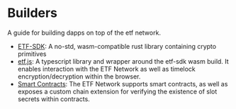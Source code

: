# Builders

A guide for building dapps on top of the etf network.

- [ETF-SDK](./etf_sdk.md): A no-std, wasm-compatible rust library containing crypto primitives
- [etf.js](./etf_js.md): A typescript library and wrapper around the etf-sdk wasm build. It enables interaction with the ETF Network as well as timelock encryption/decryption within the browser.
- [Smart Contracts](./contracts.md): The ETF Network supports smart contracts, as well as exposes a custom chain extension for verifying the existence of slot secrets within contracts.